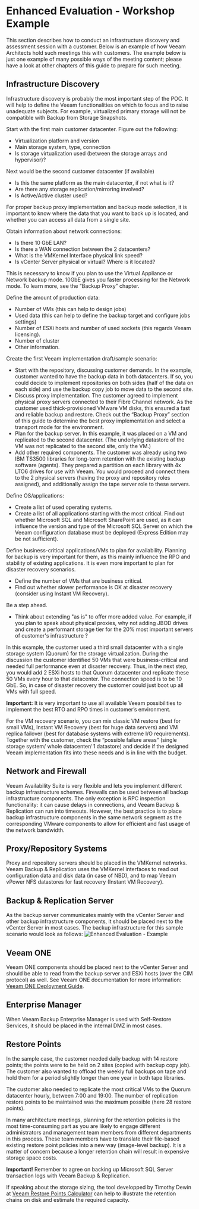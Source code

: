 # Enhanced Evaluation - Workshop Example

This section describes how to conduct an infrastructure discovery and assessment session with a customer. Below is an example of how Veeam Architects hold such meetings this with customers. The example below is just one example of many possible ways of the meeting content; please have a look at other chapters of this guide to prepare for such meeting.

## Infrastructure Discovery

Infrastructure discovery is probably the most important step of the POC. It will help to define the Veeam functionalities on which to focus and to raise unadequate subjects. For example, virtualized primary storage will not be compatible with Backup from Storage Snapshots.

Start with the first main customer datacenter. Figure out the following:
* Virtualization platform and version
* Main storage system, type, connection
* Is storage virtualization used (between the storage arrays and hypervisor)?

Next would be the second customer datacenter (if available)
* Is this the same platform as the main datacenter, if not what is it?
* Are there any storage replication/mirroring involved?
* Is Active/Active cluster used?

For proper backup proxy implementation and backup mode selection, it is important to know where the data that you want to back up is located, and whether you can access all data from a single site.

Obtain information about network connections:
* Is there 10 GbE LAN?
* Is there a WAN connection between the 2 datacenters?
* What is the VMKernel Interface physical link speed?
* Is vCenter Server physical or virtual? Where is it located?
	
This is necessary to know if you plan to use the Virtual Appliance or Network backup mode. 10GbE gives you faster processing for the Network mode. To learn more, see the “Backup Proxy” chapter.

Define the amount of production data:
* Number of VMs (this can help to design jobs)
* Used data (this can help to define the backup target and configure jobs settings)
* Number of ESXi hosts and number of used sockets (this regards Veeam licensing).
* Number of cluster
* Other information.

Create the first Veeam implementation draft/sample scenario:
* Start with the repository, discussing customer demands. In the example, customer wanted to have the backup data in both datacenters. If so, you could decide to implement repositories on both sides (half of the data on each side) and use the backup copy job to move data to the second site.  
* Discuss proxy implementation. The customer agreed to implement physical proxy servers connected to their Fibre Channel network. As the customer used thick-provisioned VMware VM disks, this ensured a fast and reliable backup and restore. Check out the “Backup Proxy” section of this guide to determine the best proxy implementation and select a transport mode for the environment.
* Plan for the backup server. In this example, it was placed on a VM and replicated to the second datacenter. (The underlying datastore of the VM was not replicated to the second site, only the VM.)
* Add other required components. The customer was already using two IBM TS3500 libraries for long-term retention with the existing backup software (agents). They prepared a partition on each library with 4x LTO6 drives for use with Veeam. You would proceed and connect them to the 2 physical servers (having the proxy and repository roles assigned), and additionally assign the tape server role to these servers.

Define OS/applications:
* Create a list of used operating systems.
* Create a list of all applications starting with the most critical. Find out whether Microsoft SQL and Microsoft SharePoint are used, as it can influence the version and type of the Microsoft SQL Server on which the Veeam configuration database must be deployed (Express Edition may be not sufficient).
	
Define business-critical applications/VMs to plan for availability. Planning for backup is very important for them, as this mainly influence the RPO and stability of existing applications. It is even more important to plan for disaster recovery scenarios.
* Define the number of VMs that are business critical.
* Find out whether slower performance is OK at disaster recovery (consider using Instant VM Recovery).

Be a step ahead.
* Think about extending "as is" to offer more added value. For example, if you plan to speak about physical proxies, why not adding JBOD drives and create a performant storage tier for the 20% most important servers of customer's infrastructure ?

In this example, the customer used a third small datacenter with a single storage system (Quorum) for the storage virtualization. During the discussion the customer identified 50 VMs that were business-critical and needed full performance even at disaster recovery. Thus, in the next step, you would add 2 ESXi hosts to that Quorum datacenter and replicate these 50 VMs every hour to that datacenter. The connection speed is to be 10 GbE. So, in case of disaster recovery the customer could just boot up all VMs with full speed.

**Important:** It is very important to use all available Veeam possibilities to implement the best RTO and RPO times in customer’s environment.

For the VM recovery scenario, you can mix classic VM restore (best for small VMs), Instant VM Recovery (best for huge data servers) and VM replica failover (best for database systems with extreme I/O requirements).
Together with the customer, check the “possible failure areas” (single storage system/ whole datacenter/ 1 datastore) and decide if the designed Veeam implementation fits into these needs and is in line with the budget.

## Network and Firewall

Veeam Availability Suite is very flexible and lets you implement different backup infrastructure schemes. Firewalls can be used between all backup infrastructure components. The only exception is RPC inspection functionality: it can cause delays in connections, and Veeam Backup & Replication can run into timeouts.
However, the best practice is to place backup infrastructure components in the same network segment as the corresponding VMware components to allow for efficient and fast usage of the network bandwidth.

## Proxy/Repository Systems

Proxy and repository servers should be placed in the VMKernel networks. Veeam Backup & Replication uses the VMKernel interfaces to read out configuration data and disk data (in case of NBD), and to map Veeam vPower NFS datastores for fast recovery (Instant VM Recovery).

## Backup & Replication Server

As the backup server communicates mainly with the vCenter Server and other backup infrastructure components, it should be placed next to the vCenter Server in most cases.
The backup infrastructure for this sample scenario would look as follows:
![Enhanced Evaluation - Example](../media/image48.png)

## Veeam ONE

Veeam ONE components should be placed next to the vCenter Server and should be able to read from the backup server and ESXi hosts (over the CIM protocol) as well. See Veeam ONE documentation for more information: [Veeam ONE Deployment Guide](https://helpcenter.veeam.com/docs/one/deployment/about.html?ver=95u4).

## Enterprise Manager

When Veeam Backup Enterprise Manager is used with Self-Restore Services, it should be placed in the internal DMZ in most cases.

## Restore Points

In the sample case, the customer needed daily backup with 14 restore points; the points were to be held on 2 sites (copied with backup copy job). The customer also wanted to offload the weekly full backups on tape and hold them for a period slightly longer than one year in both tape libraries.

The customer also needed to replicate the most critical VMs to the Quorum datacenter hourly, between 7:00 and 19:00. The number of replication restore points to be maintained was the maximum possible (here 28 restore points).

In many architecture meetings, planning for the retention policies is the most time-consuming part as you are likely to engage different administrators and management team members from different departments in this process. These team members have to translate their file-based existing restore point policies into a new way (image-level backup). It is a matter of concern because a longer retention chain will result in expensive storage space costs.

**Important!** Remember to agree on backing up Microsoft SQL Server transaction logs with Veeam Backup & Replication.

If speaking about the storage sizing, the tool developped by Timothy Dewin at [Veeam Restore Points Calculator](http://rps.dewin.me/) can help to illustrate the retention chains on disk and estimate the required capacity. 
